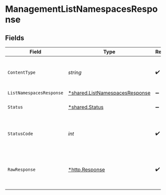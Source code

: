 # ManagementListNamespacesResponse


## Fields

| Field                                                                                  | Type                                                                                   | Required                                                                               | Description                                                                            |
| -------------------------------------------------------------------------------------- | -------------------------------------------------------------------------------------- | -------------------------------------------------------------------------------------- | -------------------------------------------------------------------------------------- |
| `ContentType`                                                                          | *string*                                                                               | :heavy_check_mark:                                                                     | HTTP response content type for this operation                                          |
| `ListNamespacesResponse`                                                               | [*shared.ListNamespacesResponse](../../../pkg/models/shared/listnamespacesresponse.md) | :heavy_minus_sign:                                                                     | OK                                                                                     |
| `Status`                                                                               | [*shared.Status](../../../pkg/models/shared/status.md)                                 | :heavy_minus_sign:                                                                     | Default error response                                                                 |
| `StatusCode`                                                                           | *int*                                                                                  | :heavy_check_mark:                                                                     | HTTP response status code for this operation                                           |
| `RawResponse`                                                                          | [*http.Response](https://pkg.go.dev/net/http#Response)                                 | :heavy_check_mark:                                                                     | Raw HTTP response; suitable for custom response parsing                                |